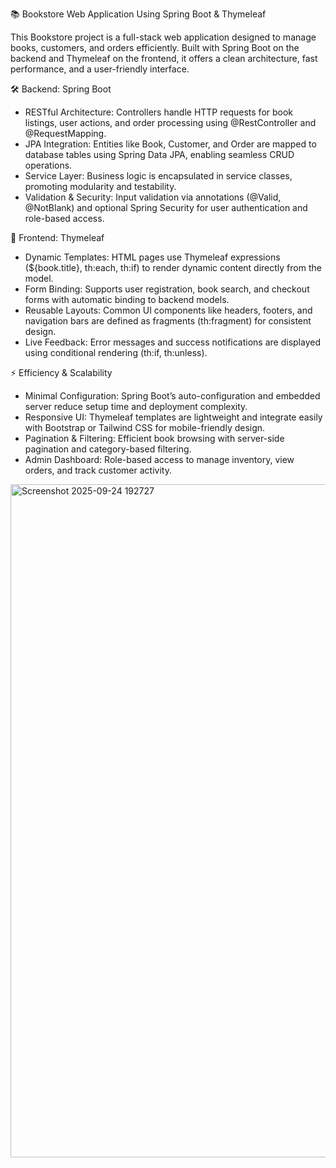📚 Bookstore Web Application Using Spring Boot & Thymeleaf

This Bookstore project is a full-stack web application designed to manage books, customers, and orders efficiently. Built with Spring Boot on the backend and Thymeleaf on the frontend, it offers a clean architecture, fast performance, and a user-friendly interface.

🛠️ Backend: Spring Boot

- RESTful Architecture: Controllers handle HTTP requests for book listings, user actions, and order processing using @RestController and @RequestMapping.
- JPA Integration: Entities like Book, Customer, and Order are mapped to database tables using Spring Data JPA, enabling seamless CRUD operations.
- Service Layer: Business logic is encapsulated in service classes, promoting modularity and testability.
- Validation & Security: Input validation via annotations (@Valid, @NotBlank) and optional Spring Security for user authentication and role-based access.

🎨 Frontend: Thymeleaf

- Dynamic Templates: HTML pages use Thymeleaf expressions (${book.title}, th:each, th:if) to render dynamic content directly from the model.
- Form Binding: Supports user registration, book search, and checkout forms with automatic binding to backend models.
- Reusable Layouts: Common UI components like headers, footers, and navigation bars are defined as fragments (th:fragment) for consistent design.
- Live Feedback: Error messages and success notifications are displayed using conditional rendering (th:if, th:unless).

⚡ Efficiency & Scalability

- Minimal Configuration: Spring Boot’s auto-configuration and embedded server reduce setup time and deployment complexity.
- Responsive UI: Thymeleaf templates are lightweight and integrate easily with Bootstrap or Tailwind CSS for mobile-friendly design.
- Pagination & Filtering: Efficient book browsing with server-side pagination and category-based filtering.
- Admin Dashboard: Role-based access to manage inventory, view orders, and track customer activity.


<img width="1884" height="1077" alt="Screenshot 2025-09-24 192727" src="https://github.com/user-attachments/assets/453a95ec-cc34-4fb7-845b-b16d0f586df9" />
